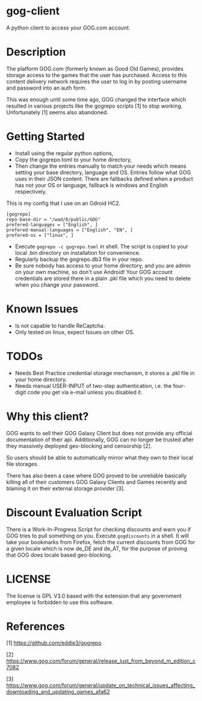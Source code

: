 # gog-client

A python client to access your GOG.com account.

# Description

The platform GOG.com (formerly known as Good Old Games),
provides storage access to the games that the user has purchased.
Access to this content delivery network requires the user to log in by
posting username and password into an auth form.

This was enough until some time ago, GOG changed the interface which resulted in various projects like the
gogrepo scripts [1] to stop working. Unfortunately [1] seems also abandoned.

# Getting Started
- Install using the regular python options,
- Copy the gogrepo.toml to your home directory,
- Then change the entries manually to match your needs which means setting your base directory,
  language and OS. Entries follow what GOG uses in their JSON content. 
  There are fallbacks defined when a product has not your OS or language, fallback is windows 
  and English respectively.

This is my config that I use on an Odroid HC2.

```
[gogrepo]
repo-base-dir = "/wad/0/public/GOG"
prefered-languages = ["English", ]
prefered-manual-languages = ["English", "EN", ]
prefered-os = ["linux", ]
```

- Execute `gogrepo -c gogrepo.toml` in shell. The script is copied to your local .bin directory
  on installation for convenience.
- Regularly backup the gogrepo.db3 file in your repo.
- Be sure nobody has access to your home directory, and you are admin on your own machine, so don't use Android!
  Your GOG account credentials are stored there in a plain .pkl file which you need to delete when you change your
  password.

# Known Issues
- Is not capable to handle ReCaptcha.
- Only tested on linux, expect Issues on other OS.

# TODOs
- Needs Best Practice credential storage mechanism, it stores a .pkl file in your home directory.
- Needs manual USER-INPUT of two-step authentication, i.e. the four-digit code you get via e-mail unless you disabled it.

# Why this client?
GOG wants to sell their GOG Galaxy Client but does not provide any official documentation
of their api.
Additionally, GOG can no longer be trusted after they massively deployed geo-blocking and censorship [2].

So users should be able to automatically mirror what they own to their local file
storages.

There has also been a case where GOG proved to be unreliable basically killing all of their customers GOG Galaxy Clients
and Games recently and blaming it on their external storage provider [3].

# Discount Evaluation Script

There is a Work-In-Progress Script for checking discounts and warn you if GOG tries to pull something on you.
Execute `gogdiscounts` in a shell. It will take your bookmarks from Firefox, fetch the current discounts from GOG for
a given locale which is now de_DE and de_AT, for the purpose of proving that GOG does locale based geo-blocking.


# LICENSE
The license is GPL V3.0 based with the extension that any government employee is forbidden to use this software.

# References
[1] https://github.com/eddie3/gogrepo

[2] https://www.gog.com/forum/general/release_lust_from_beyond_m_edition_c7082

[3] https://www.gog.com/forum/general/update_on_technical_issues_affecting_downloading_and_updating_games_afa62
